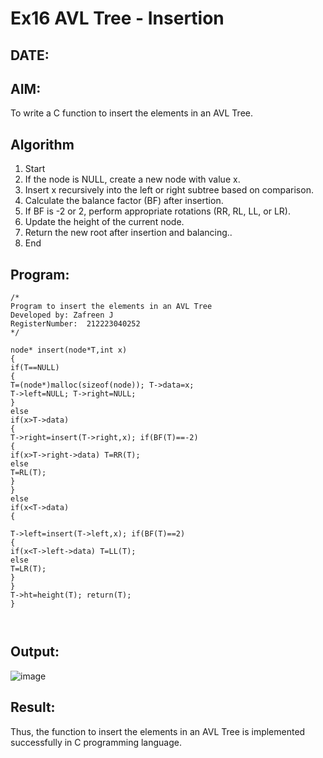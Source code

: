 # Ex16 AVL Tree - Insertion
## DATE:
## AIM:
To write a C function to insert the elements in an AVL Tree.

## Algorithm
1.	Start
2.	If the node is NULL, create a new node with value x.
3.	Insert x recursively into the left or right subtree based on comparison.
4.	Calculate the balance factor (BF) after insertion.
5.	If BF is -2 or 2, perform appropriate rotations (RR, RL, LL, or LR).
6.	Update the height of the current node.
7.	Return the new root after insertion and balancing..
8.	End
   

## Program:
```
/*
Program to insert the elements in an AVL Tree
Developed by: Zafreen J
RegisterNumber:  212223040252
*/
```
```
node* insert(node*T,int x)
{
if(T==NULL)
{
T=(node*)malloc(sizeof(node)); T->data=x;
T->left=NULL; T->right=NULL;
}
else
if(x>T->data)
{
T->right=insert(T->right,x); if(BF(T)==-2)
{
if(x>T->right->data) T=RR(T);
else
T=RL(T);
}
}
else
if(x<T->data)
{
 
T->left=insert(T->left,x); if(BF(T)==2)
{
if(x<T->left->data) T=LL(T);
else
T=LR(T);
}
}
T->ht=height(T); return(T);
}



```


## Output:

![image](https://github.com/user-attachments/assets/d7e4cecd-05d4-4dc7-880f-457e0c9c5eb0)


## Result:
Thus, the function to insert the elements in an AVL Tree is implemented successfully in C programming language.
